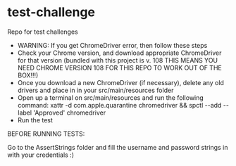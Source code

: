 # test-challenge
Repo for test challenges

- WARNING: If you get ChromeDriver error, then follow these steps
- Check your Chrome version, and download appropriate ChromeDriver for that version (bundled with this project is v. 108 THIS MEANS YOU NEED CHROME VERSION 108 FOR THIS REPO TO WORK OUT OF THE BOX!!!)
- Once you download a new ChromeDriver (if necessary), delete any old drivers and place in in your src/main/resources folder
- Open up a terminal on src/main/resources and run the following command: xattr -d com.apple.quarantine chromedriver  && spctl --add --label 'Approved' chromedriver
- Run the test



BEFORE RUNNING TESTS:

Go to the AssertStrings folder and fill the username and password strings in with your credentials :)
